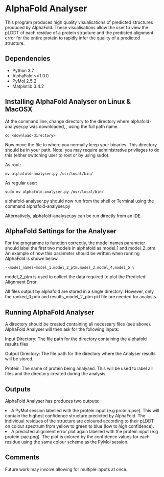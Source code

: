 <h1 id="alphafold-analyser">AlphaFold Analyser</h1>
<p>This program produces high quality visualisations of predicted structures produced by AlphaFold. These visualisations allow the user to view the pLDDT of each residue of a protein structure and the predicted alignment error for the entire protein to rapidly infer the quality of a predicted structure.</p>
<h2 id="dependencies">Dependencies</h2>
<ul>
<li>Python 3.7</li>
<li>AlphaFold <=1.0.0</li>
<li>PyMol 2.5.2</li>
<li>Matplotlib 3.4.2</li>
</ul>
<h2 id="installing-alphafold-analyser-on-linux-macosx">Installing AlphaFold Analyser on Linux &amp; MacOSX</h2>
<p>At the command line, change directory to the directory where alphafold-analyser.py was downloaded, <download-directory>, using the full path name.</p>
<pre><code>cd &lt;download-directory&gt;</code></pre>
<p>Now move the file to where you normally keep your binaries. This directory should be in your path. Note: you may require administrative privileges to do this (either switching user to root or by using sudo).</p>
<p>As root:</p>
<pre><code>mv alphafold-analyser.py /usr/local/bin/</code></pre>
<p>As regular user:</p>
<pre><code>sudo mv alphafold-analyser.py /usr/local/bin/</code></pre>
<p>alphafold-analyser.py should now run from the shell or Terminal using the command alphafold-analyser.py</p>
<p>Alternatively, alphafold-analyser.py can be run directly from an IDE.</p>
<h2 id="alphafold-settings-for-the-analyser">AlphaFold Settings for the Analyser</h2>
<p>For the programme to function correctly, the model names parameter should label the first two models in alphafold as model_1 and model_2_ptm. An example of how this parameter should be written when running AlphaFold is shown below.</p>
<pre><code>--model_names=model_1,model_2_ptm,model_3,model_4,model_5 \</code></pre>
<p>model_2_ptm is used to collect the data required to plot the Predicted Alignment Error.</p>
<p>All files output by alphafold are stored in a single directory. However, only the ranked_0.pdb and results_model_2_ptm.pkl file are needed for analysis.</p>
<h2 id="running-alphafold-analyser">Running AlphaFold Analyser</h2>
<p>A directory should be created containing all necessary files (see above). AlphaFold Analyser will then ask for the following inputs:</p>

Input Directory: The file path for the directory containing the alphafold results files

Output Directory: The file path for the directory where the Analyser results will be
                    stored.
                    
Protein: The name of protein being analysed. This will be used to label all files
           and the directory created during the analysis


<h2 id="outputs">Outputs</h2>
<p>AlphaFold Analyser has produces two outputs:</p>

<li>A PyMol session labelled with the protein input (e.g protein.pse). This will  contain the highest confidence structure predicted by AlphaFold. The individual residues of the structure are coloured according to their pLDDT on colour spectrum from yellow to green to blue (low to high confidence).</li>

<li>A predicted alignment error plot again labelled with the protein input (e.g protein-pae.png). The plot is colored by the confidence values for each residue using the same colour scheme as the PyMol session.</li>
<h2 id="comments">Comments</h2>
<p>Future work may involve allowing for multiple inputs at once.</p>

